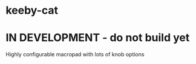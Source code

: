 # keeby-cat

# IN DEVELOPMENT - do not build yet

 Highly configurable macropad with lots of knob options

